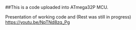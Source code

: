 ##This is a code uploaded into ATmega32P MCU.

Presentation of working code and (Rest was still in progress)
https://youtu.be/NpTNd8zq_Pg
